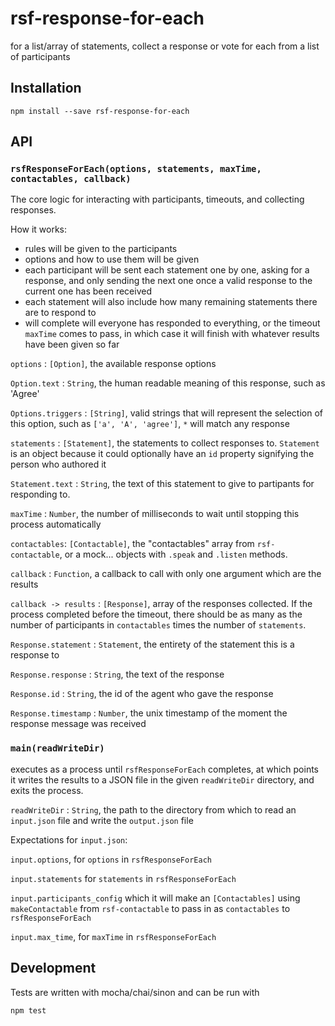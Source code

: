 # rsf-response-for-each

for a list/array of statements, collect a response or vote for each from a list of participants

## Installation
```
npm install --save rsf-response-for-each
```

## API

### `rsfResponseForEach(options, statements, maxTime, contactables, callback)`

The core logic for interacting with participants, timeouts, and collecting responses.

How it works:
- rules will be given to the participants
- options and how to use them will be given
- each participant will be sent each statement one by one, asking for a response, and only sending the next one once a valid response to the current one has been received
- each statement will also include how many remaining statements there are to respond to
- will complete will everyone has responded to everything, or the timeout `maxTime` comes to pass, in which case it will finish with whatever results have been given so far

`options` : `[Option]`, the available response options

`Option.text` : `String`, the human readable meaning of this response, such as 'Agree'

`Options.triggers` : `[String]`, valid strings that will represent the selection of this option, such as `['a', 'A', 'agree']`, `*` will match any response

`statements` : `[Statement]`, the statements to collect responses to. `Statement` is an object because it could optionally have an `id` property signifying the person who authored it

`Statement.text` : `String`, the text of this statement to give to partipants for responding to.

`maxTime` : `Number`, the number of milliseconds to wait until stopping this process automatically

`contactables`: `[Contactable]`, the "contactables" array from `rsf-contactable`, or a mock... objects with `.speak` and `.listen` methods.

`callback` : `Function`, a callback to call with only one argument which are the results

`callback -> results` : `[Response]`, array of the responses collected. If the process completed before the timeout, there should be as many as the number of participants in `contactables` times the number of `statements`.

`Response.statement` : `Statement`, the entirety of the statement this is a response to

`Response.response` : `String`, the text of the response

`Response.id` : `String`, the id of the agent who gave the response

`Response.timestamp` : `Number`, the unix timestamp of the moment the response message was received


### `main(readWriteDir)`

executes as a process until `rsfResponseForEach` completes, at which points it writes the results to a JSON file in the given `readWriteDir` directory, and exits the process.

`readWriteDir` : `String`, the path to the directory from which to read an `input.json` file and write the `output.json` file

Expectations for `input.json`:

`input.options`, for `options` in `rsfResponseForEach`

`input.statements` for `statements` in `rsfResponseForEach`

`input.participants_config` which it will make an `[Contactables]` using `makeContactable` from `rsf-contactable`  to pass in as `contactables` to `rsfResponseForEach`

`input.max_time`, for `maxTime` in `rsfResponseForEach`


## Development

Tests are written with mocha/chai/sinon and can be run with
```
npm test
```